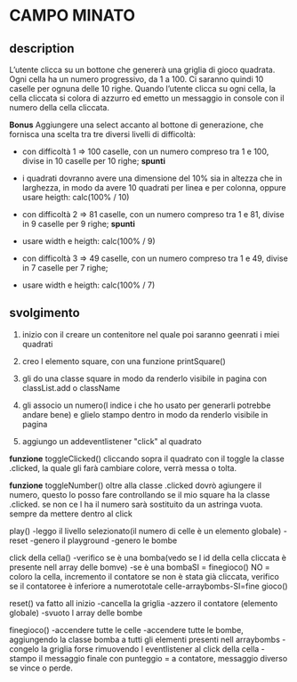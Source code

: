 CAMPO MINATO
===
## description

L’utente clicca su un bottone che genererà una griglia di gioco quadrata.
Ogni cella ha un numero progressivo, da 1 a 100.
Ci saranno quindi 10 caselle per ognuna delle 10 righe.
Quando l’utente clicca su ogni cella, la cella cliccata si colora di azzurro ed emetto un messaggio in console con il numero della cella cliccata.

**Bonus**
Aggiungere una select accanto al bottone di generazione, che fornisca una scelta tra tre diversi livelli di difficoltà:

- con difficoltà 1 => 100 caselle, con un numero compreso tra 1 e 100, divise in 10 caselle per 10 righe;
**spunti**
- i quadrati dovranno avere una dimensione del 10% sia in altezza che in larghezza, in modo da avere 10 quadrati per linea e per colonna, oppure usare heigth: calc(100% / 10)

- con difficoltà 2 => 81 caselle, con un numero compreso tra 1 e 81, divise in 9 caselle per 9 righe;
**spunti**
- usare width e heigth: calc(100% / 9)

- con difficoltà 3 => 49 caselle, con un numero compreso tra 1 e 49, divise in 7 caselle per 7 righe;
- usare width e heigth: calc(100% / 7)

## svolgimento



1. inizio con il creare un contenitore nel quale poi saranno geenrati i miei quadrati 


2. creo l elemento square, con una funzione printSquare()

3. gli do una classe square in modo da renderlo visibile in pagina 
con classList.add o className

4. gli associo un numero(l indice i che ho usato per generarli potrebbe andare bene) e glielo stampo dentro in modo da renderlo visibile in pagina

5. aggiungo un addeventlistener "click" al quadrato

**funzione** toggleClicked()
 cliccando sopra il quadrato con il toggle la classe .clicked, la quale gli farà cambiare colore, verrà messa o tolta. 

**funzione** toggleNumber()
oltre alla classe .clicked dovrò agiungere il numero, questo lo posso fare controllando se il mio square ha la classe .clicked. se non ce l ha il numero sarà sostituito da un astringa vuota. sempre da mettere dentro al click

<!-- parte per fare il gioco -->

play()
-leggo il livello selezionato(il numero di celle è un elemento globale)
-reset
-genero il playground
-genero le bombe


click della cella()
-verifico se è una bomba(vedo se l id della cella cliccata è presente nell array delle bomve)
-se è una bombaSI = finegioco()
NO = coloro la cella, incremento il contatore se non è stata già cliccata,
  verifico se il contatoree è inferiore a numerototale celle-arraybombs-SI=fine gioco()

reset() va fatto all inizio 
-cancella la griglia
-azzero il contatore (elemento globale)
-svuoto l array delle bombe


finegioco()
-accendere tutte le celle
-accendere tutte le bombe, aggiungendo la classe bomba a tutti gli elementi presenti nell arraybombs
-congelo la griglia forse rimuovendo l eventlistener al click della cella
-stampo il messaggio finale con punteggio = a contatore, messaggio diverso se vince o perde.


